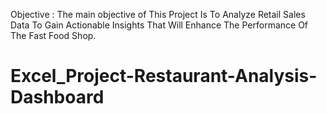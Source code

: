 Objective : The main objective of This Project Is To Analyze Retail Sales Data To Gain Actionable Insights That Will Enhance The Performance Of The Fast Food Shop.


# Excel_Project-Restaurant-Analysis-Dashboard
